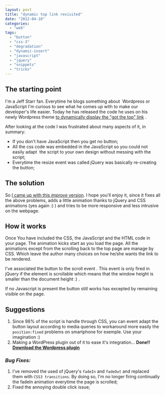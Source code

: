 ```yaml
---
layout: post
title: "dynamic top link revisited"
date: "2012-04-10"
categories: 
  - "web"
tags: 
  - "button"
  - "css-3"
  - "degradation"
  - "dynamic-insert"
  - "javascript"
  - "jquery"
  - "snippets"
  - "tricks"
---
```


## The starting point

I'm a Jeff Starr fan. Everytime he blogs something about  Wordpress or JavaScript I'm curious to see what he comes up with to make our developer's life easier. Today he has released the code he uses on his newly Wordpress theme [to dynamically display the "got the top" link](http://perishablepress.com/dynamic-top-link/ "Dynamic Go-to-Top Link by Jeff Starr") .

After looking at the code I was frustrated about many aspects of it, in summary:

- If you don't have JavaScript then you get no button;
- All the css code was embedded in the JavaScript so you could not easily adapt  the script to your own design without messing with the script;
- Everytime the resize event was called jQuery was basically re-creating the button;

## The solution

So [I came up with this _improve_ version](http://www.nyamsprod.com/test/dynamictoplink/ "Dynamic Top Link Revisited Demo"). I hope you'll enjoy it, since it fixes all the above problems, adds a little animation thanks to jQuery and CSS animations (yes again :) ) and tries to be more responsive and less intrusive on the webpage.

## How it works

Once You have included the CSS, the JavaScript and the HTML code in your page. The animation kicks start as you load the page. All the animations except from the scrolling back to the top page are manage by CSS. Which leave the author many choices on how he/she wants the link to be rendered.

I've associated the button to the scroll event . This event is only fired in jQuery if the element is scrollable which means that the window height is smaller than the document height :) .

If no Javascript is present the button still works has excepted by remaining visible on the page.

## Suggestions

1. Since 98% of the script is handle through CSS, you can event adapt the button layout according to media queries to workaround more easily the `position:fixed` problems on smartphone for exemple. Use your imagination :)
2. Making a WordPress plugin out of it to ease it's integration... **Done!!** **[Download the Wordpress plugin](http://wordpress.org/extend/plugins/ultimate-back-to-top/ "Download the WordPress Plugin from Wordpress")**

### _Bug Fixes:_

1. I've removed the used of jQuery's `fadeIn` and `fadeOut` and replaced them with `CSS3 transitions`. By doing so, I'm no longer firing continually the fadeIn animation everytime the page is scrolled;
2. Fixed the annoying double click issue;
